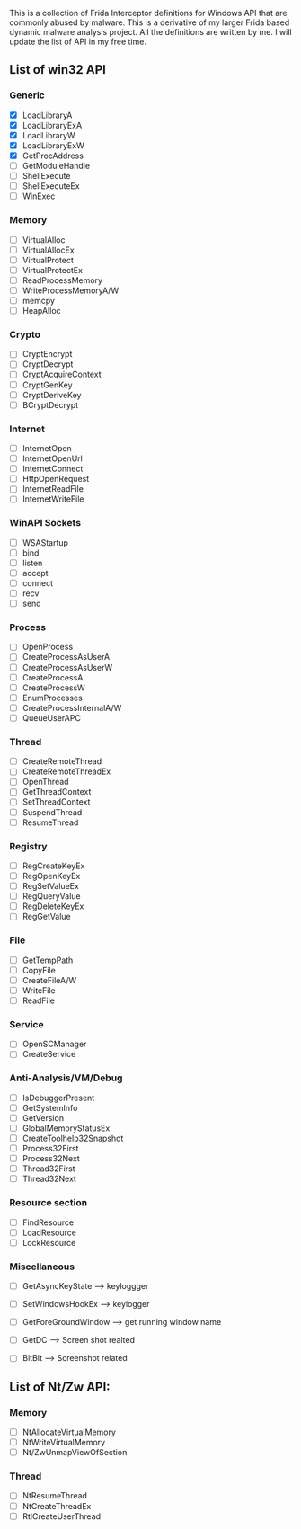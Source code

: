 This is a collection of Frida Interceptor definitions for Windows API that are commonly abused by malware. This is a derivative of my larger Frida based dynamic malware analysis project. All the definitions are written by me. I will update the list of API in my free time.

## List of win32 API

### Generic

- [x] LoadLibraryA
- [x] LoadLibraryExA
- [x] LoadLibraryW
- [x] LoadLibraryExW
- [x] GetProcAddress
- [ ] GetModuleHandle
- [ ] ShellExecute
- [ ] ShellExecuteEx
- [ ] WinExec

### Memory

- [ ] VirtualAlloc
- [ ] VirtualAllocEx
- [ ] VirtualProtect
- [ ] VirtualProtectEx
- [ ] ReadProcessMemory
- [ ] WriteProcessMemoryA/W
- [ ] memcpy
- [ ] HeapAlloc

### Crypto

- [ ] CryptEncrypt
- [ ] CryptDecrypt
- [ ] CryptAcquireContext
- [ ] CryptGenKey
- [ ] CryptDeriveKey
- [ ] BCryptDecrypt

### Internet

- [ ] InternetOpen
- [ ] InternetOpenUrl
- [ ] InternetConnect
- [ ] HttpOpenRequest
- [ ] InternetReadFile
- [ ] InternetWriteFile

### WinAPI Sockets

- [ ] WSAStartup
- [ ] bind
- [ ] listen
- [ ] accept
- [ ] connect
- [ ] recv
- [ ] send

### Process

- [ ] OpenProcess
- [ ] CreateProcessAsUserA
- [ ] CreateProcessAsUserW
- [ ] CreateProcessA
- [ ] CreateProcessW
- [ ] EnumProcesses
- [ ] CreateProcessInternalA/W
- [ ] QueueUserAPC

### Thread

- [ ] CreateRemoteThread
- [ ] CreateRemoteThreadEx
- [ ] OpenThread
- [ ] GetThreadContext
- [ ] SetThreadContext
- [ ] SuspendThread
- [ ] ResumeThread

### Registry

- [ ] RegCreateKeyEx
- [ ] RegOpenKeyEx
- [ ] RegSetValueEx
- [ ] RegQueryValue
- [ ] RegDeleteKeyEx
- [ ] RegGetValue

### File

- [ ] GetTempPath
- [ ] CopyFile
- [ ] CreateFileA/W
- [ ] WriteFile
- [ ] ReadFile

### Service

- [ ] OpenSCManager
- [ ] CreateService

### Anti-Analysis/VM/Debug

- [ ] IsDebuggerPresent
- [ ] GetSystemInfo
- [ ] GetVersion
- [ ] GlobalMemoryStatusEx
- [ ] CreateToolhelp32Snapshot
- [ ] Process32First
- [ ] Process32Next
- [ ] Thread32First
- [ ] Thread32Next

### Resource section

- [ ] FindResource
- [ ] LoadResource
- [ ] LockResource

### Miscellaneous

- [ ] GetAsyncKeyState  --> keyloggger
- [ ] SetWindowsHookEx  --> keylogger
- [ ] GetForeGroundWindow  --> get running window name
- [ ] GetDC  --> Screen shot realted
- [ ] BitBlt  --> Screenshot related





## List of Nt/Zw API:

### Memory

- [ ] NtAllocateVirtualMemory
- [ ] NtWriteVirtualMemory
- [ ] Nt/ZwUnmapViewOfSection

### Thread

- [ ] NtResumeThread
- [ ] NtCreateThreadEx
- [ ] RtlCreateUserThread
